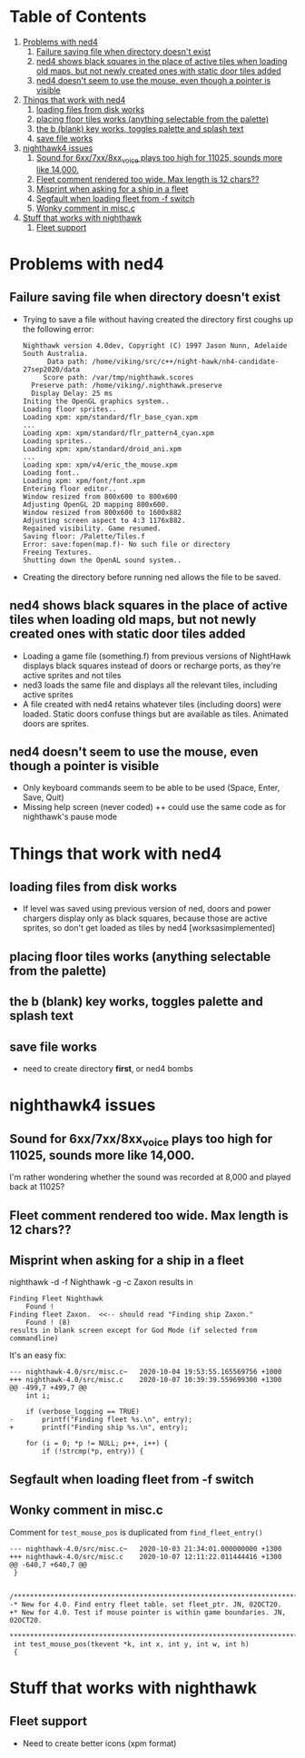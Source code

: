 
# Table of Contents

1.  [Problems with ned4](#org36a3caa)
    1.  [Failure saving file when directory doesn't exist](#orgfe32d2f)
    2.  [ned4 shows black squares in the place of active tiles when loading old maps, but not newly created ones with static door tiles added](#org7e1e08a)
    3.  [ned4 doesn't seem to use the mouse, even though a pointer is visible](#org36cc1b2)
2.  [Things that work with ned4](#org8c1c191)
    1.  [loading files from disk works](#org3d6e121)
    2.  [placing floor tiles works (anything selectable from the palette)](#orgd49185f)
    3.  [the b (blank) key works, toggles palette and splash text](#org4ba358c)
    4.  [save file works](#org5202601)
3.  [nighthawk4 issues](#orgc0799a8)
    1.  [Sound for 6xx/7xx/8xx<sub>voice</sub> plays too high for 11025, sounds more like 14,000.](#org985ad24)
    2.  [Fleet comment rendered too wide. Max length is 12 chars??](#org1394b92)
    3.  [Misprint when asking for a ship in a fleet](#org2c99aca)
    4.  [Segfault when loading fleet from -f switch](#org3387a0f)
    5.  [Wonky comment in misc.c](#orgffa9d21)
4.  [Stuff that works with nighthawk](#orgff76a7c)
    1.  [Fleet support](#org990efe8)



<a id="org36a3caa"></a>

# Problems with ned4


<a id="orgfe32d2f"></a>

## Failure saving file when directory doesn't exist

-   Trying to save a file without having created the directory first coughs up the following error:
    
        Nighthawk version 4.0dev, Copyright (C) 1997 Jason Nunn, Adelaide South Australia.
              Data path: /home/viking/src/c++/night-hawk/nh4-candidate-27sep2020/data
             Score path: /var/tmp/nighthawk.scores
          Preserve path: /home/viking/.nighthawk.preserve
          Display Delay: 25 ms
        Initing the OpenGL graphics system..
        Loading floor sprites..
        Loading xpm: xpm/standard/flr_base_cyan.xpm
        ...
        Loading xpm: xpm/standard/flr_pattern4_cyan.xpm
        Loading sprites..
        Loading xpm: xpm/standard/droid_ani.xpm
        ...
        Loading xpm: xpm/v4/eric_the_mouse.xpm
        Loading font..
        Loading xpm: xpm/font/font.xpm
        Entering floor editor..
        Window resized from 800x600 to 800x600
        Adjusting OpenGL 2D mapping 800x600.
        Window resized from 800x600 to 1600x882
        Adjusting screen aspect to 4:3 1176x882.
        Regained visibility. Game resumed.
        Saving floor: /Palette/Tiles.f
        Error: save:fopen(map.f)- No such file or directory
        Freeing Textures.
        Shutting down the OpenAL sound system..
-   Creating the directory before running ned allows the file to be saved.


<a id="org7e1e08a"></a>

## ned4 shows black squares in the place of active tiles when loading old maps, but not newly created ones with static door tiles added

-   Loading a game file (something.f) from previous versions of NightHawk displays black squares instead of doors or recharge ports, as they're active sprites and not tiles
-   ned3 loads the same file and displays all the relevant tiles, including active sprites
-   A file created with ned4 retains whatever tiles (including doors) were loaded. Static doors confuse things but are available as tiles. Animated doors are sprites.


<a id="org36cc1b2"></a>

## ned4 doesn't seem to use the mouse, even though a pointer is visible

-   Only keyboard commands seem to be able to be used (Space, Enter, Save, Quit)
-   Missing help screen (never coded)
    ++ could use the same code as for nighthawk's pause mode


<a id="org8c1c191"></a>

# Things that work with ned4


<a id="org3d6e121"></a>

## loading files from disk works

-   If level was saved using previous version of ned, doors and power chargers display only as black squares, because those are active sprites, so don't get loaded as tiles by ned4 [worksasimplemented]


<a id="orgd49185f"></a>

## placing floor tiles works (anything selectable from the palette)


<a id="org4ba358c"></a>

## the b (blank) key works, toggles palette and splash text


<a id="org5202601"></a>

## save file works

-   need to create directory **first**, or ned4 bombs


<a id="orgc0799a8"></a>

# nighthawk4 issues


<a id="org985ad24"></a>

## Sound for 6xx/7xx/8xx<sub>voice</sub> plays too high for 11025, sounds more like 14,000.

I'm rather wondering whether the sound was recorded at 8,000 and played back at 11025?


<a id="org1394b92"></a>

## Fleet comment rendered too wide. Max length is 12 chars??


<a id="org2c99aca"></a>

## Misprint when asking for a ship in a fleet

nighthawk -d <datadir> -f Nighthawk -g -c Zaxon results in

    Finding Fleet Nighthawk
        Found !
    Finding fleet Zaxon.  <<-- should read "Finding ship Zaxon."
        Found ! (8)
    results in blank screen except for God Mode (if selected from commandline)

It's an easy fix:

    --- nighthawk-4.0/src/misc.c~	2020-10-04 19:53:55.165569756 +1000
    +++ nighthawk-4.0/src/misc.c	2020-10-07 10:39:39.559699300 +1300
    @@ -499,7 +499,7 @@
    	int i;
    
    	if (verbose_logging == TRUE)
    -		printf("Finding fleet %s.\n", entry);
    +		printf("Finding ship %s.\n", entry);
    
    	for (i = 0; *p != NULL; p++, i++) {
    		if (!strcmp(*p, entry)) {


<a id="org3387a0f"></a>

## Segfault when loading fleet from -f switch


<a id="orgffa9d21"></a>

## Wonky comment in misc.c

Comment for `test_mouse_pos` is duplicated from `find_fleet_entry()`

    --- nighthawk-4.0/src/misc.c~	2020-10-03 21:34:01.000000000 +1300
    +++ nighthawk-4.0/src/misc.c	2020-10-07 12:11:22.011444416 +1300
    @@ -640,7 +640,7 @@
     }
    
     /***************************************************************************
    -* New for 4.0. Find entry fleet table. set fleet_ptr. JN, 02OCT20.
    +* New for 4.0. Test if mouse pointer is within game boundaries. JN, 02OCT20.
     ***************************************************************************/
     int test_mouse_pos(tkevent *k, int x, int y, int w, int h)
     {


<a id="orgff76a7c"></a>

# Stuff that works with nighthawk


<a id="org990efe8"></a>

## Fleet support

-   Need to create better icons (xpm format)

